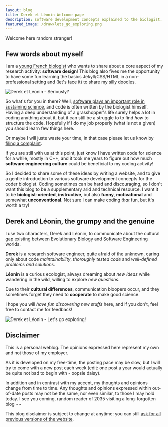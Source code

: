 ```yaml
---
layout: blog
title: Derek et Léonin Welcome page
description: software development concepts explained to the biologist.
featured_image: /draw/lets_go_exploring.png
---
```


Welcome here random stranger!

## Few words about myself

I am a [young French biologist]({{site.url}}) who wants to share
about a core aspect of my research activity: **software design**!
This blog also fives me the opportunity to have some fun learning the basics Jekyll/CSS/HTML
in a non-professional setting and (let's face it) to share my silly doodles.

![Derek et Léonin - Seriously?]( {{site.url}}/draw/silly.jpg)

So what's for you in there? Well, [software plays an important role in sustaining science](https://rse.ac.uk/about/why-research-needs-rses/),
and code is often written by the biologist himself. Having a deep understanding of
a grasshopper's life surely helps a lot in coding anything about it, but it can still be a struggle to
to find *how* to structure the code. Hopefully if I do my job properly (what is not a given)
you should learn few things here.

Or maybe I will juste waste your time, in that case please let us know by [filing a complaint]({{site.url}}/draw/public_relations.jpg).

If you are still with us at this point, just know I have written code for science for a while, mostly in C++, and it took me
years to figure out how much **software engineering culture**
could be beneficial to my coding activity!

So I decided to share some of these ideas by writing a website, and to give a
gentle introduction to various software development concepts for the coder biologist.
Coding sometimes can be hard and discouraging, so I don't want this blog to be a
supplementary arid and technical resource. I want it to be **biologist-oriented**,
**instructive**, but also **funny**, **motivational** and somewhat **unconventional**.
Not sure I can make coding *that* fun, but it's worth a try!

## Derek and Léonin, the grumpy and the genuine

I use two characters, Derek and Léonin, to communicate about the cultural gap
existing between Evolutionary Biology and Software Engineering worlds.

**Derek** is a research software engineer, quite afraid of the unknown,
caring only about code *maintainability*, *thoroughly tested code* and *well-defined problems
and solutions*.

**Léonin** is a curious ecologist, always dreaming about *new ideas* while wandering
in the wild, willing to explore *new questions*.

Due to their **cultural differences**, communication bloopers occur,
and they sometimes forget they need to **cooperate** to make good science.

I hope you will *have fun discovering new stuffs* here, and if you don't,
feel free to contact me for feedback!

![Derek et Léonin - Let's go exploring!]( {{site.url}}/draw/lets_go_exploring.png)

## Disclaimer

This is a personal weblog. The opinions expressed here represent my own and not those of my employer.

As it is developed on my free-time, the posting pace may be slow, but I will try to come
with a new post each week (edit: one post a year would actually be quite not bad to begin with - oopsie daisy).

In addition and in contrast with my accent, my thoughts and opinions change from time to time. Any thoughts and opinions expressed within out-of-date posts may not be the same,
nor even similar, to those I may hold today. I see you coming, random reader of 2035 visiting a long-forgotten blog ¬¬

This blog disclaimer is subject to change at anytime: you can still [ask for all previous versions of the website]({{site.url}}/draw/public_relations.jpg).
